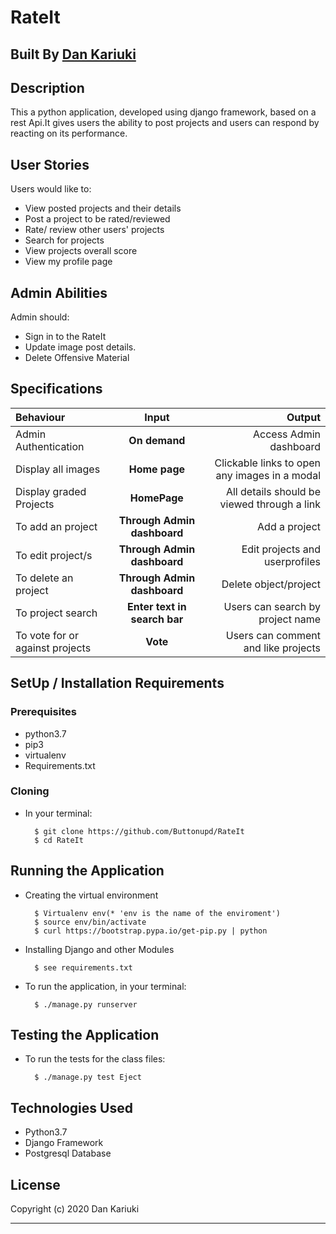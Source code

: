 # RateIt


## Built By [Dan Kariuki](https://github.com/Buttonupd/)

## Description
This a python application, developed using django framework, based on a rest Api.It gives users the ability to post projects and users can respond by reacting on its performance. 
## User Stories

Users would like to:

   * View posted projects and their details
   * Post a project to be rated/reviewed
   * Rate/ review other users' projects
   * Search for projects 
   * View projects overall score
   * View my profile page


## Admin Abilities

Admin should:
* Sign in to the RateIt
* Update image post details.
* Delete Offensive Material


## Specifications
| Behaviour | Input | Output |
| :---------------- | :---------------: | ------------------: |
| Admin Authentication | **On demand** | Access Admin dashboard |
| Display all images | **Home page** | Clickable links to open any images in a modal |
| Display graded Projects| **HomePage** | All details should be viewed through a link|
| To add an project  | **Through Admin dashboard** | Add a project|
| To edit project/s  | **Through Admin dashboard** | Edit projects and userprofiles|
| To delete an project | **Through Admin dashboard** | Delete object/project|
| To project search | **Enter text in search bar** | Users can search by project name|
| To vote for or against projects  | **Vote** | Users can comment and like projects|


## SetUp / Installation Requirements
### Prerequisites
* python3.7
* pip3
* virtualenv
* Requirements.txt

### Cloning
* In your terminal:

        $ git clone https://github.com/Buttonupd/RateIt
        $ cd RateIt

## Running the Application
* Creating the virtual environment

        $ Virtualenv env(* 'env is the name of the enviroment')
        $ source env/bin/activate
        $ curl https://bootstrap.pypa.io/get-pip.py | python

* Installing Django and other Modules

        $ see requirements.txt

* To run the application, in your terminal:

        $ ./manage.py runserver

## Testing the Application
* To run the tests for the class files:

        $ ./manage.py test Eject

## Technologies Used
* Python3.7
* Django Framework
* Postgresql Database

## License

Copyright (c) 2020 Dan Kariuki

------------
